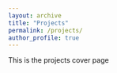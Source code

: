 ```yaml
---
layout: archive
title: "Projects"
permalink: /projects/
author_profile: true
---
```


This is the projects cover page
